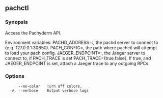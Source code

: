 ## pachctl



### Synopsis


Access the Pachyderm API.

Environment variables:
  PACHD_ADDRESS=<host>:<port>, the pachd server to connect to (e.g. 127.0.0.1:30650).
  PACH_CONFIG=<path>, the path where pachctl will attempt to load your pach config.
  JAEGER_ENDPOINT=<host>:<port>, the Jaeger server to connect to, if PACH_TRACE is set
  PACH_TRACE={true,false}, If true, and JAEGER_ENDPOINT is set, attach a
    Jaeger trace to any outgoing RPCs


### Options

```
      --no-color   Turn off colors.
  -v, --verbose    Output verbose logs
```


